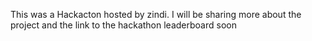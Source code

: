 This was a Hackacton hosted by zindi. I will be sharing more about the project and the link to the hackathon leaderboard soon
